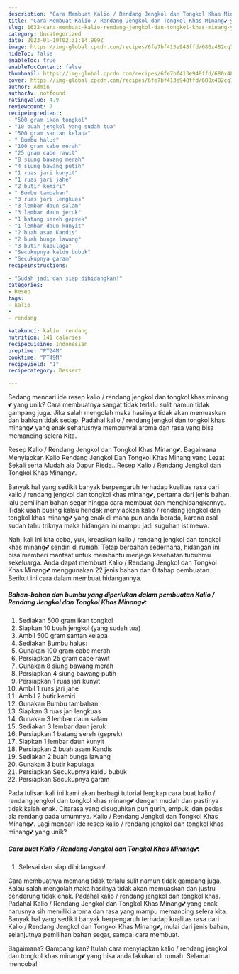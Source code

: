 ```yaml
---
description: "Cara Membuat Kalio / Rendang Jengkol dan Tongkol Khas Minang💕 yang Enak"
title: "Cara Membuat Kalio / Rendang Jengkol dan Tongkol Khas Minang💕 yang Enak"
slug: 1632-cara-membuat-kalio-rendang-jengkol-dan-tongkol-khas-minang-yang-enak
category: Uncategorized
date: 2023-01-10T02:31:14.909Z
image: https://img-global.cpcdn.com/recipes/6fe7bf413e948ffd/680x482cq70/kalio-rendang-jengkol-dan-tongkol-khas-minang-foto-resep-utama.jpg
hideToc: false
enableToc: true
enableTocContent: false
thumbnail: https://img-global.cpcdn.com/recipes/6fe7bf413e948ffd/680x482cq70/kalio-rendang-jengkol-dan-tongkol-khas-minang-foto-resep-utama.jpg
cover: https://img-global.cpcdn.com/recipes/6fe7bf413e948ffd/680x482cq70/kalio-rendang-jengkol-dan-tongkol-khas-minang-foto-resep-utama.jpg
author: Admin
authorAv: notfound
ratingvalue: 4.9
reviewcount: 7
recipeingredient:
- "500 gram ikan tongkol"
- "10 buah jengkol yang sudah tua"
- "500 gram santan kelapa"
- " Bumbu halus"
- "100 gram cabe merah"
- "25 gram cabe rawit"
- "8 siung bawang merah"
- "4 siung bawang putih"
- "1 ruas jari kunyit"
- "1 ruas jari jahe"
- "2 butir kemiri"
- " Bumbu tambahan"
- "3 ruas jari lengkuas"
- "3 lembar daun salam"
- "3 lembar daun jeruk"
- "1 batang sereh geprek"
- "1 lembar daun kunyit"
- "2 buah asam Kandis"
- "2 buah bunga lawang"
- "3 butir kapulaga"
- "Secukupnya kaldu bubuk"
- "Secukupnya garam"
recipeinstructions:

- "Sudah jadi dan siap dihidangkan!"
categories:
- Resep
tags:
- kalio
- 
- rendang

katakunci: kalio  rendang 
nutrition: 141 calories
recipecuisine: Indonesian
preptime: "PT24M"
cooktime: "PT49M"
recipeyield: "1"
recipecategory: Dessert

---
```





Sedang mencari ide resep kalio / rendang jengkol dan tongkol khas minang💕 yang unik? Cara membuatnya sangat tidak terlalu sulit namun tidak gampang juga. Jika salah mengolah maka hasilnya tidak akan memuaskan dan bahkan tidak sedap. Padahal kalio / rendang jengkol dan tongkol khas minang💕 yang enak seharusnya mempunyai aroma dan rasa yang bisa memancing selera Kita.





Resep Kalio / Rendang Jengkol dan Tongkol Khas Minang💕. Bagaimana Menyiapkan Kalio Rendang Jengkol Dan Tongkol Khas Minang yang Lezat Sekali serta Mudah ala Dapur Risda.. Resep Kalio / Rendang Jengkol dan Tongkol Khas Minang💕.

Banyak hal yang sedikit banyak berpengaruh terhadap kualitas rasa dari kalio / rendang jengkol dan tongkol khas minang💕, pertama dari jenis bahan, lalu pemilihan bahan segar hingga cara membuat dan menghidangkannya. Tidak usah pusing kalau hendak menyiapkan kalio / rendang jengkol dan tongkol khas minang💕 yang enak di mana pun anda berada, karena asal sudah tahu triknya maka hidangan ini mampu jadi suguhan istimewa.






Nah, kali ini kita coba, yuk, kreasikan kalio / rendang jengkol dan tongkol khas minang💕 sendiri di rumah. Tetap berbahan sederhana, hidangan ini bisa memberi manfaat untuk membantu menjaga kesehatan tubuhmu sekeluarga. Anda dapat membuat Kalio / Rendang Jengkol dan Tongkol Khas Minang💕 menggunakan 22 jenis bahan dan 0 tahap pembuatan. Berikut ini cara dalam membuat hidangannya.

<!--inarticleads1-->

##### Bahan-bahan dan bumbu yang diperlukan dalam pembuatan Kalio / Rendang Jengkol dan Tongkol Khas Minang💕:

1. Sediakan 500 gram ikan tongkol
1. Siapkan 10 buah jengkol (yang sudah tua)
1. Ambil 500 gram santan kelapa
1. Sediakan  Bumbu halus:
1. Gunakan 100 gram cabe merah
1. Persiapkan 25 gram cabe rawit
1. Gunakan 8 siung bawang merah
1. Persiapkan 4 siung bawang putih
1. Persiapkan 1 ruas jari kunyit
1. Ambil 1 ruas jari jahe
1. Ambil 2 butir kemiri
1. Gunakan  Bumbu tambahan:
1. Siapkan 3 ruas jari lengkuas
1. Gunakan 3 lembar daun salam
1. Sediakan 3 lembar daun jeruk
1. Persiapkan 1 batang sereh (geprek)
1. Siapkan 1 lembar daun kunyit
1. Persiapkan 2 buah asam Kandis
1. Sediakan 2 buah bunga lawang
1. Gunakan 3 butir kapulaga
1. Persiapkan Secukupnya kaldu bubuk
1. Persiapkan Secukupnya garam


Pada tulisan kali ini kami akan berbagi tutorial lengkap cara buat kalio / rendang jengkol dan tongkol khas minang💕 dengan mudah dan pastinya tidak kalah enak. Citarasa yang disuguhkan pun gurih, empuk, dan pedas ala rendang pada umumnya. Kalio / Rendang Jengkol dan Tongkol Khas Minang💕. Lagi mencari ide resep kalio / rendang jengkol dan tongkol khas minang💕 yang unik? 

<!--inarticleads2-->

##### Cara buat Kalio / Rendang Jengkol dan Tongkol Khas Minang💕:


1. Selesai dan siap dihidangkan!

Cara membuatnya memang tidak terlalu sulit namun tidak gampang juga. Kalau salah mengolah maka hasilnya tidak akan memuaskan dan justru cenderung tidak enak. Padahal kalio / rendang jengkol dan tongkol khas. Padahal Kalio / Rendang Jengkol dan Tongkol Khas Minang💕 yang enak harusnya sih memiliki aroma dan rasa yang mampu memancing selera kita. Banyak hal yang sedikit banyak berpengaruh terhadap kualitas rasa dari Kalio / Rendang Jengkol dan Tongkol Khas Minang💕, mulai dari jenis bahan, selanjutnya pemilihan bahan segar, sampai cara membuat. 

Bagaimana? Gampang kan? Itulah cara menyiapkan kalio / rendang jengkol dan tongkol khas minang💕 yang bisa anda lakukan di rumah. Selamat mencoba!
